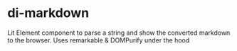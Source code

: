 # di-markdown
Lit Element component to parse a string and show the converted markdown to the browser. Uses remarkable &amp; DOMPurify under the hood

